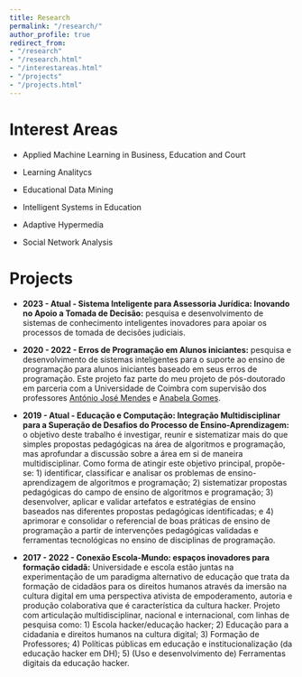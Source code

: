 ```yaml
---
title: Research
permalink: "/research/"
author_profile: true
redirect_from:
- "/research"
- "/research.html"
- "/interestareas.html"
- "/projects"
- "/projects.html"
---
```


Interest Areas
======
* Applied Machine Learning in Business, Education and Court

* Learning Analitycs

* Educational Data Mining

* Intelligent Systems in Education

* Adaptive Hypermedia

* Social Network Analysis

Projects
======
* __2023 - Atual - Sistema Inteligente para Assessoria Jurídica: Inovando no Apoio a Tomada de Decisão:__ pesquisa e desenvolvimento de sistemas de conhecimento inteligentes inovadores para apoiar os processos de tomada de decisões judiciais.

* __2020 - 2022 - Erros de Programação em Alunos iniciantes:__ pesquisa e desenvolvimento de sistemas inteligentes para o suporte ao ensino de programação para alunos iniciantes baseado em seus erros de programação. Este projeto faz parte do meu projeto de pós-doutorado em parceria com a Universidade de Coimbra com supervisão dos professores [António José Mendes](https://eden.dei.uc.pt/~toze) e [Anabela Gomes](http://orcid.org/0000-0001-8418-8095).

* __2019 - Atual - Educação e Computação: Integração Multidisciplinar para a Superação de Desafios do Processo de Ensino-Aprendizagem:__ o objetivo deste trabalho é investigar, reunir e sistematizar mais do que simples propostas pedagógicas na área de algoritmos e programação, mas aprofundar a discussão sobre a área em si de maneira multidisciplinar. Como forma de atingir este objetivo principal, propõe-se: 1) identificar, classificar e analisar os problemas de ensino-aprendizagem de algoritmos e programação; 2) sistematizar propostas pedagógicas do campo de ensino de algoritmos e programação; 3) desenvolver, aplicar e validar artefatos e estratégias de ensino baseados nas diferentes propostas pedagógicas identificadas; e 4) aprimorar e consolidar o referencial de boas práticas de ensino de programação a partir de intervenções pedagógicas validadas e ferramentas tecnológicas no ensino de disciplinas de programação.

* __2017 - 2022 - Conexão Escola-Mundo: espaços inovadores para formação cidadã:__ Universidade e escola estão juntas na experimentação de um paradigma alternativo de educação que trata da formação de cidadãos para os direitos humanos através da imersão na cultura digital em uma perspectiva ativista de empoderamento, autoria e produção colaborativa que é característica da cultura hacker. Projeto com articulação multidisciplinar, nacional e internacional, com linhas de pesquisa como: 1) Escola hacker/educação hacker; 2) Educação para a cidadania e direitos humanos na cultura digital; 3) Formação de Professores; 4) Políticas públicas em educação e institucionalização (da educação hacker em DH); 5) (Uso e desenvolvimento de) Ferramentas digitais da educação hacker.
